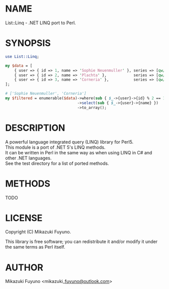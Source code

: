 # NAME

List::Linq - .NET LINQ port to Perl.

# SYNOPSIS

```perl
use List::Linq;

my $data = [
    { user => { id => 1, name => 'Sophie Neuenmuller' }, series => [qw/A17 A18 A19/] },
    { user => { id => 2, name => 'Plachta' },            series => [qw/A17 A18 A19/] },
    { user => { id => 3, name => 'Corneria' },           series => [qw/A17 A19/] },
];

# ['Sophie Neuenmuller', 'Corneria']
my $filtered = enumerable($data)->where(sub { $_->{user}->{id} % 2 == 1 }) # filter by index
                                ->select(sub { $_->{user}->{name} })       # get user name
                                ->to_array();                              # get result as array
```

# DESCRIPTION

A powerful language integrated query (LINQ) library for Perl5.  
This module is a port of .NET 5's LINQ methods.  
It can be written in Perl in the same way as when using LINQ in C# and other .NET languages.  
See the test directory for a list of ported methods.

# METHODS

TODO

# LICENSE

Copyright (C) Mikazuki Fuyuno.

This library is free software; you can redistribute it and/or modify
it under the same terms as Perl itself.

# AUTHOR

Mikazuki Fuyuno &lt;mikazuki\_fuyuno@outlook.com>
